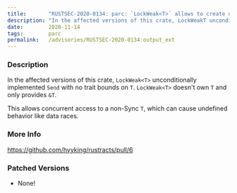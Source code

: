 ```yaml
---
title:       "RUSTSEC-2020-0134: parc: `LockWeak<T>` allows to create data race to `T`."
description: "In the affected versions of this crate, LockWeakT unconditionally implemented Send with no trait bounds on T. LockWeakT doesnt own T and only provides T. This allows concurrent access to a nonSync T, which can cause undefined behavior like data races."
date:        2020-11-14
tags:        parc
permalink:   /advisories/RUSTSEC-2020-0134:output_ext
---
```


### Description

In the affected versions of this crate, `LockWeak<T>` unconditionally implemented `Send` with no trait bounds on `T`. `LockWeak<T>` doesn't own `T` and only provides `&T`.

This allows concurrent access to a non-Sync `T`, which can cause undefined behavior like data races.

### More Info

<https://github.com/hyyking/rustracts/pull/6>

### Patched Versions

- None!


